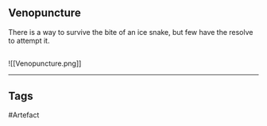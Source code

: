 ## Venopuncture
There is a way to survive the bite of an ice snake,
but few have the resolve to attempt it.
## 
![[Venopuncture.png]]

---
## Tags
#Artefact